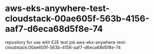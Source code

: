 # aws-eks-anywhere-test-cloudstack-00ae605f-563b-4156-aaf7-d6eca68d5f8e-74
repository for use with E2E test job aws-eks-anywhere-test-cloudstack:00ae605f-563b-4156-aaf7-d6eca68d5f8e-74
